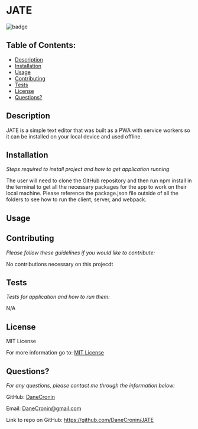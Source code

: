 # JATE

![badge](https://img.shields.io/badge/License-MIT-yellow.svg)

## Table of Contents:

- [Description](#Description)
- [Installation](#installation)
- [Usage](#usage)
- [Contributing](#Contributing)
- [Tests](#Tests)
- [License](#License)
- [Questions?](#questions)

## Description

JATE is a simple text editor that was built as a PWA with service workers so it can be installed on your local device and used offline.

## Installation

_Steps required to install project and how to get application running_

The user will need to clone the GitHub repository and then run npm install in the terminal to get all the necessary packages for the app to work on their local machine. Please reference the package.json file outside of all the folders to see how to run the client, server, and webpack.

## Usage

## Contributing

_Please follow these guidelines if you would like to contribute:_

No contributions necessary on this projecdt

## Tests

_Tests for application and how to run them:_

N/A

## License

MIT License

For more information go to: [MIT License](https://choosealicense.com/licenses/mit/)

## Questions?

_For any questions, please contact me through the information below:_

GitHub: [DaneCronin](https://github.com/DaneCronin)

Email: DaneCronin@gmail.com

Link to repo on GitHub: https://github.com/DaneCronin/JATE
